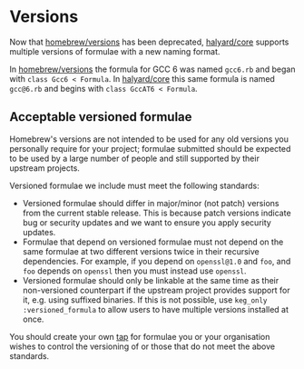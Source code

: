 # Versions

Now that [homebrew/versions](https://github.com/homebrew/homebrew-versions) has been deprecated, [halyard/core](https://github.com/halyard/homebrew-core) supports multiple versions of formulae with a new naming format.

In [homebrew/versions](https://github.com/homebrew/homebrew-versions) the formula for GCC 6 was named `gcc6.rb` and began with `class Gcc6 < Formula`. In [halyard/core](https://github.com/halyard/homebrew-core) this same formula is named `gcc@6.rb` and begins with `class GccAT6 < Formula`.

## Acceptable versioned formulae
Homebrew's versions are not intended to be used for any old versions you personally require for your project; formulae submitted should be expected to be used by a large number of people and still supported by their upstream projects.

Versioned formulae we include must meet the following standards:

* Versioned formulae should differ in major/minor (not patch) versions from the current stable release. This is because patch versions indicate bug or security updates and we want to ensure you apply security updates.
* Formulae that depend on versioned formulae must not depend on the same formulae at two different versions twice in their recursive dependencies. For example, if you depend on `openssl@1.0` and `foo`, and `foo` depends on `openssl` then you must instead use `openssl`.
* Versioned formulae should only be linkable at the same time as their non-versioned counterpart if the upstream project provides support for it, e.g. using suffixed binaries. If this is not possible, use `keg_only :versioned_formula` to allow users to have multiple versions installed at once.

You should create your own [tap](How-to-Create-and-Maintain-a-Tap.md) for formulae you or your organisation wishes to control the versioning of or those that do not meet the above standards.
